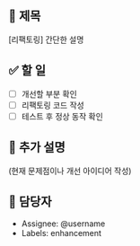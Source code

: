 ## 📌 제목
[리팩토링] 간단한 설명

## ✅ 할 일
- [ ] 개선할 부분 확인
- [ ] 리팩토링 코드 작성
- [ ] 테스트 후 정상 동작 확인

## 💬 추가 설명
(현재 문제점이나 개선 아이디어 작성)

## 👤 담당자
- Assignee: @username
- Labels: enhancement
